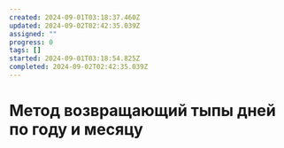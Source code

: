 ```yaml
---
created: 2024-09-01T03:18:37.460Z
updated: 2024-09-02T02:42:35.039Z
assigned: ""
progress: 0
tags: []
started: 2024-09-01T03:18:54.825Z
completed: 2024-09-02T02:42:35.039Z
---
```


# Метод возвращающий тыпы дней по году и месяцу
